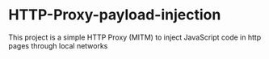 # HTTP-Proxy-payload-injection
This project is a simple HTTP Proxy (MITM) to inject JavaScript code in http pages through local networks
